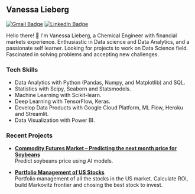 ## Vanessa Lieberg

[![Gmail Badge](https://img.shields.io/badge/-Gmail-c14438?style=flat-square&logo=Gmail&logoColor=white&link=mailto:vlieberg@gmail.com)](mailto:vlieberg@gmail.com)
[![LinkedIn Badge](https://img.shields.io/badge/-LinkedIn-2867B2?style=flat-square&labelColor=2867B2&logo=linkedin&logoColor=white&link=https://www.linkedin.com/in/vanessa-lieberg/)](https://www.linkedin.com/in/vanessa-lieberg)

Hello there!  👋
I'm Vanessa Lieberg, a Chemical Engineer with financial markets experience. Enthusiastic in Data science and Data Analytics,  and a passionate self learner. Looking for projects to work on Data Science field. Fascinated in solving problems and accepting new challenges.



### Tech Skills

-   Data Analytics with Python (Pandas, Numpy, and Matplotlib) and SQL.
-   Statistics with Scipy, Seaborn and Statsmodels.
-   Machine Learning with Scikit-learn.
-   Deep Learning with TensorFlow, Keras.
-   Develop Data Products with Google Cloud Platform, ML Flow, Heroku and Streamlit.
-   Data Visualization with Power BI.
  
 

### Recent Projects

-   **[Commodity Futures Market – Predicting the next month price for Soybeans](https://github.com/VLieberg/project_commodity_prices.git)** \
      Predict soybeans price using AI models.
      
-   **[Portfolio Management of US Stocks](https://github.com/VLieberg/Stocks_Market_USA.git)** \
      Portfolio management of all the stocks in the US market. Calculate ROI, build Markovitz frontier and chosing the best stock to invest.
